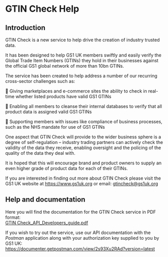 # GTIN Check Help

## Introduction
GTIN Check is a new service to help drive the creation of industry trusted data.

It has been designed to help GS1 UK members swiftly and easily verify the Global Trade Item Numbers (GTINs) they hold in their businesses against the official GS1 global network of more than 10bn GTINs.

The service has been created to help address a number of our recurring cross-sector challenges such as:

	Giving marketplaces and e-commerce sites the ability to check in real-time whether listed products have valid GS1 GTINs

	Enabling all members to cleanse their internal databases to verify that all product data is assigned valid GS1 GTINs

	Supporting members with issues like compliance of business processes, such as the NHS mandate for use of GS1 GTINs

One aspect that GTIN Check will provide to the wider business sphere is a degree of self-regulation – industry trading partners can actively check the validity of the data they receive, enabling oversight and the policing of the quality of the data they deal with.

It is hoped that this will encourage brand and product owners to supply an even higher grade of product data for each of their GTINs.

If you are interested in finding out more about GTIN Check please visit the GS1 UK website at https://www.gs1uk.org or email: gtincheck@gs1uk.org


## Help and documentation

Here you will find the documentation for the GTIN Check service in PDF format:<br>
[GTIN Check_API_Developers_guide.pdf](GTIN%20Check_API_Developers_guide.pdf)

If you wish to try out the service, use our API documentation with the <i>Postman</i> application along with your authorization key supplied
to you by GS1 UK:<br>
https://documenter.getpostman.com/view/2s93Xu2RAd?version=latest
